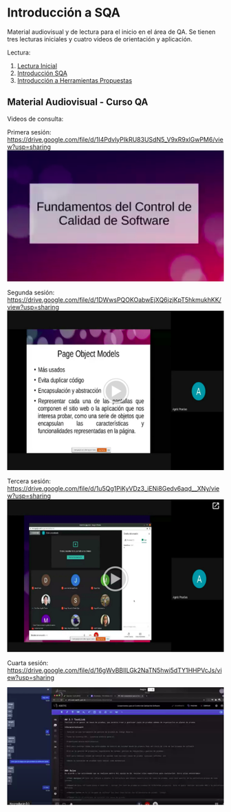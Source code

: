 # Introducción a SQA

Material audiovisual y de lectura para el inicio en el área de QA. Se tienen tres lecturas iniciales y cuatro videos de orientación y aplicación.

Lectura:

1) [Lectura Inicial](Inicio.md)
1) [Introducción SQA](IntroduccionSQA.md)
1) [Introducción a Herramientas Propuestas](IntroduccionSQAHerramientas.md)


## Material Audiovisual - Curso QA
Videos de consulta:

Primera sesión:
https://drive.google.com/file/d/1I4PdvlyPIkRU83USdN5_V9xR9xlGwPM6/view?usp=sharing
[![Mira el video acá](res/primera_s.png)](https://drive.google.com/file/d/1I4PdvlyPIkRU83USdN5_V9xR9xlGwPM6/preview)


Segunda sesión:
https://drive.google.com/file/d/1DWwsPQOKOabwEjXQ6jzjKpT5hkmukhKK/view?usp=sharing
[![Mira el video acá](res/segunda_s.png)](https://drive.google.com/file/d/1DWwsPQOKOabwEjXQ6jzjKpT5hkmukhKK/preview)


Tercera sesión:
https://drive.google.com/file/d/1u5Qg1PiKyVDz3_iENi8Gedv6aqd__XNy/view?usp=sharing
[![Mira el video acá](res/tercera_s.png)](https://drive.google.com/file/d/1u5Qg1PiKyVDz3_iENi8Gedv6aqd__XNy/preview)


Cuarta sesión:
https://drive.google.com/file/d/16gWvBBIlLGk2NaTN5hwi5dTY1HHPVcJs/view?usp=sharing

[![Mira el video acá](res/cuarta_s.png)](https://drive.google.com/file/d/16gWvBBIlLGk2NaTN5hwi5dTY1HHPVcJs/preview)
